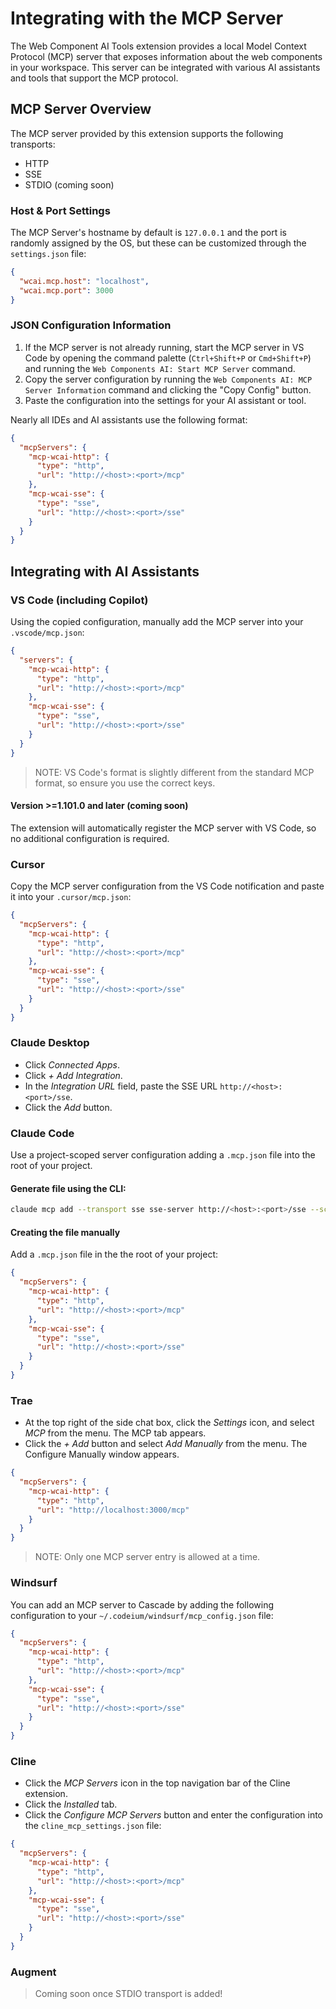 # Integrating with the MCP Server

The Web Component AI Tools extension provides a local Model Context Protocol (MCP) server that exposes information about the web components in your workspace. This server can be integrated with various AI assistants and tools that support the MCP protocol.

## MCP Server Overview

The MCP server provided by this extension supports the following transports:

- HTTP
- SSE
- STDIO (coming soon)

### Host & Port Settings

The MCP Server's hostname by default is `127.0.0.1` and the port is randomly assigned by the OS, but these can be customized through the `settings.json` file:

```json
{
  "wcai.mcp.host": "localhost",
  "wcai.mcp.port": 3000
}
```

### JSON Configuration Information

1. If the MCP server is not already running, start the MCP server in VS Code by opening the command palette (`Ctrl+Shift+P` or `Cmd+Shift+P`) and running the `Web Components AI: Start MCP Server` command.
2. Copy the server configuration by running the `Web Components AI: MCP Server Information` command and clicking the "Copy Config" button.
3. Paste the configuration into the settings for your AI assistant or tool.

Nearly all IDEs and AI assistants use the following format:

```json
{
  "mcpServers": {
    "mcp-wcai-http": {
      "type": "http",
      "url": "http://<host>:<port>/mcp"
    },
    "mcp-wcai-sse": {
      "type": "sse",
      "url": "http://<host>:<port>/sse"
    }
  }
}
```

## Integrating with AI Assistants

### VS Code (including Copilot)

Using the copied configuration, manually add the MCP server into your `.vscode/mcp.json`:

```json
{
  "servers": {
    "mcp-wcai-http": {
      "type": "http",
      "url": "http://<host>:<port>/mcp"
    },
    "mcp-wcai-sse": {
      "type": "sse",
      "url": "http://<host>:<port>/sse"
    }
  }
}
```

> NOTE: VS Code's format is slightly different from the standard MCP format, so ensure you use the correct keys.

#### Version >=1.101.0 and later (coming soon)

The extension will automatically register the MCP server with VS Code, so no additional configuration is required.

<!-- #### Version <1.101.0 -->

### Cursor

Copy the MCP server configuration from the VS Code notification and paste it into your `.cursor/mcp.json`:

```json
{
  "mcpServers": {
    "mcp-wcai-http": {
      "type": "http",
      "url": "http://<host>:<port>/mcp"
    },
    "mcp-wcai-sse": {
      "type": "sse",
      "url": "http://<host>:<port>/sse"
    }
  }
}
```

### Claude Desktop

- Click _Connected Apps_.
- Click _+ Add Integration_.
- In the _Integration URL_ field, paste the SSE URL `http://<host>:<port>/sse`.
- Click the _Add_ button.

### Claude Code

Use a project-scoped server configuration adding a `.mcp.json` file into the root of your project.

#### Generate file using the CLI:

```bash
claude mcp add --transport sse sse-server http://<host>:<port>/sse --scope project /path/to/your/project
```

#### Creating the file manually

Add a `.mcp.json` file in the the root of your project:

```json
{
  "mcpServers": {
    "mcp-wcai-http": {
      "type": "http",
      "url": "http://<host>:<port>/mcp"
    },
    "mcp-wcai-sse": {
      "type": "sse",
      "url": "http://<host>:<port>/sse"
    }
  }
}
```

### Trae

- At the top right of the side chat box, click the _Settings_ icon, and select _MCP_ from the menu. The MCP tab appears.
- Click the _+ Add_ button and select _Add Manually_ from the menu. The Configure Manually window appears.

```json
{
  "mcpServers": {
    "mcp-wcai-http": {
      "type": "http",
      "url": "http://localhost:3000/mcp"
    }
  }
}
```

> NOTE: Only one MCP server entry is allowed at a time.

### Windsurf

You can add an MCP server to Cascade by adding the following configuration to your `~/.codeium/windsurf/mcp_config.json` file:

```json
{
  "mcpServers": {
    "mcp-wcai-http": {
      "type": "http",
      "url": "http://<host>:<port>/mcp"
    },
    "mcp-wcai-sse": {
      "type": "sse",
      "url": "http://<host>:<port>/sse"
    }
  }
}
```

### Cline

- Click the _MCP Servers_ icon in the top navigation bar of the Cline extension.
- Click the _Installed_ tab.
- Click the _Configure MCP Servers_ button and enter the configuration into the `cline_mcp_settings.json` file:

```json
{
  "mcpServers": {
    "mcp-wcai-http": {
      "type": "http",
      "url": "http://<host>:<port>/mcp"
    },
    "mcp-wcai-sse": {
      "type": "sse",
      "url": "http://<host>:<port>/sse"
    }
  }
}
```

### Augment

> Coming soon once STDIO transport is added!
